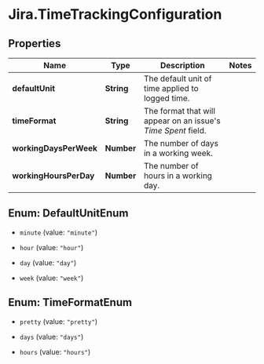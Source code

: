 # Jira.TimeTrackingConfiguration

## Properties

Name | Type | Description | Notes
------------ | ------------- | ------------- | -------------
**defaultUnit** | **String** | The default unit of time applied to logged time. | 
**timeFormat** | **String** | The format that will appear on an issue&#39;s *Time Spent* field. | 
**workingDaysPerWeek** | **Number** | The number of days in a working week. | 
**workingHoursPerDay** | **Number** | The number of hours in a working day. | 



## Enum: DefaultUnitEnum


* `minute` (value: `"minute"`)

* `hour` (value: `"hour"`)

* `day` (value: `"day"`)

* `week` (value: `"week"`)





## Enum: TimeFormatEnum


* `pretty` (value: `"pretty"`)

* `days` (value: `"days"`)

* `hours` (value: `"hours"`)




